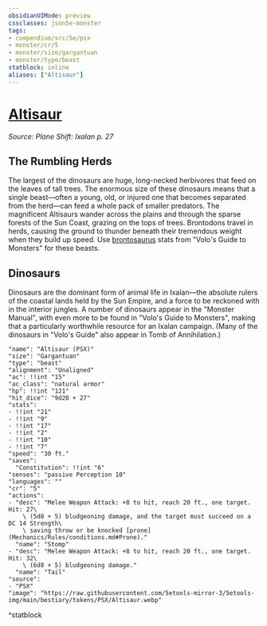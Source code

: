 ```yaml
---
obsidianUIMode: preview
cssclasses: json5e-monster
tags:
- compendium/src/5e/psx
- monster/cr/5
- monster/size/gargantuan
- monster/type/beast
statblock: inline
aliases: ["Altisaur"]
---
```

# [Altisaur](Mechanics\bestiary\beast/altisaur-psx.md)
*Source: Plane Shift: Ixalan p. 27*  

## The Rumbling Herds

The largest of the dinosaurs are huge, long-necked herbivores that feed on the leaves of tall trees. The enormous size of these dinosaurs means that a single beast—often a young, old, or injured one that becomes separated from the herd—can feed a whole pack of smaller predators. The magnificent Altisaurs wander across the plains and through the sparse forests of the Sun Coast, grazing on the tops of trees. Brontodons travel in herds, causing the ground to thunder beneath their tremendous weight when they build up speed. Use [brontosaurus](Mechanics/bestiary/beast/brontosaurus-mpmm.md) stats from "Volo's Guide to Monsters" for these beasts.

## Dinosaurs

Dinosaurs are the dominant form of animal life in Ixalan—the absolute rulers of the coastal lands held by the Sun Empire, and a force to be reckoned with in the interior jungles. A number of dinosaurs appear in the "Monster Manual", with even more to be found in "Volo's Guide to Monsters", making that a particularly worthwhile resource for an Ixalan campaign. (Many of the dinosaurs in "Volo's Guide" also appear in Tomb of Annihilation.)

```statblock
"name": "Altisaur (PSX)"
"size": "Gargantuan"
"type": "beast"
"alignment": "Unaligned"
"ac": !!int "15"
"ac_class": "natural armor"
"hp": !!int "121"
"hit_dice": "9d20 + 27"
"stats":
- !!int "21"
- !!int "9"
- !!int "17"
- !!int "2"
- !!int "10"
- !!int "7"
"speed": "30 ft."
"saves":
  "Constitution": !!int "6"
"senses": "passive Perception 10"
"languages": ""
"cr": "5"
"actions":
- "desc": "Melee Weapon Attack: +8 to hit, reach 20 ft., one target. Hit: 27\
    \ (5d8 + 5) bludgeoning damage, and the target must succeed on a DC 14 Strength\
    \ saving throw or be knocked [prone](Mechanics/Rules/conditions.md#Prone)."
  "name": "Stomp"
- "desc": "Melee Weapon Attack: +8 to hit, reach 20 ft., one target. Hit: 32\
    \ (6d8 + 5) bludgeoning damage."
  "name": "Tail"
"source":
- "PSX"
"image": "https://raw.githubusercontent.com/5etools-mirror-3/5etools-img/main/bestiary/tokens/PSX/Altisaur.webp"
```
^statblock
